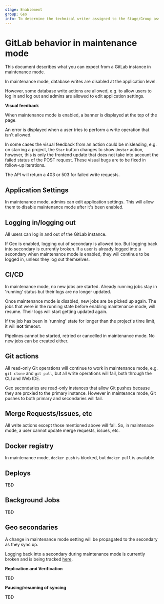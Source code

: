 ```yaml
---
stage: Enablement
group: Geo
info: To determine the technical writer assigned to the Stage/Group associated with this page, see https://about.gitlab.com/handbook/engineering/ux/technical-writing/#assignments
---
```


# GitLab behavior in maintenance mode

This document describes what you can expect from a GitLab instance in maintenance mode.

In maintenance mode, database writes are disabled at the application level.

However, some database write actions are allowed, e.g. to allow users to log in and log out and admins are allowed to edit application settings.

**Visual feedback**

When maintenance mode is enabled, a banner is displayed at the top of the page.

An error is displayed when a user tries to perform a write operation that isn't allowed.

In some cases the visual feedback from an action could be misleading, e.g. on starring a project, the `Star` button changes to show `Unstar` action, however, this is only the frontend update that does not take into account the failed status of the POST request. These visual bugs are to be fixed in follow-up iterations.

The API will return a 403 or 503 for failed write requests.

## Application Settings

In maintenance mode, admins can edit application settings. This will allow them to disable maintenance mode after it's been enabled.

## Logging in/logging out

All users can log in and out of the GitLab instance.

If Geo is enabled, logging out of secondary is allowed too. But logging back into secondary is currently broken. If a user is already logged into a secondary when maintenance mode is enabled, they will continue to be logged in, unless they log out themselves.

## CI/CD

In maintenance mode, no new jobs are started. Already running jobs stay in 'running' status but their logs are no longer updated.

Once maintenance mode is disabled, new jobs are be picked up again. The jobs that were in the running state before enabling maintenance mode, will resume.
Their logs will start getting updated again.

If the job has been in 'running' state for longer than the project's time limit, it will **not** timeout.

Pipelines cannot be started, retried or cancelled in maintenance mode.
No new jobs can be created either.

## Git actions

All read-only Git operations will continue to work in maintenance mode, e.g. `git clone` and `git pull`, but all write operations will fail, both through the CLI and Web IDE.

Geo secondaries are read-only instances that allow Git pushes because they are proxied to the primary instance. However in mainteance mode, Git pushes to both primary and secondaries will fail.

## Merge Requests/Issues, etc

All write actions except those mentioned above will fail. So, in maintenace mode, a user cannot update merge requests, issues, etc.

## Docker registry

In maintenance mode, `docker push` is blocked, but `docker pull` is available.

## Deploys

TBD

## Background Jobs

TBD

## Geo secondaries

A change in maintenance mode setting will be propagated to the secondary as they sync up.

Logging back into a secondary during maintenance mode is currently broken and is being tracked [here](https://gitlab.com/gitlab-org/gitlab/-/issues/296534).

**Replication and Verification**

TBD

**Pausing/resuming of syncing**

TBD
